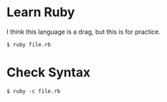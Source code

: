 # Learn Ruby

I think this language is a drag, but this is for practice.

    $ ruby file.rb

# Check Syntax

    $ ruby -c file.rb

